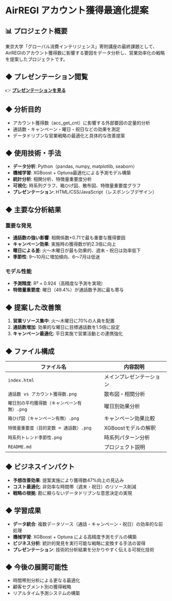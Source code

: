 # AirREGI アカウント獲得最適化提案

## 📊 プロジェクト概要
東京大学「グローバル消費インテリジェンス」寄附講座の最終課題として、AirREGIのアカウント獲得数に影響する要因をデータ分析し、営業効率化の戦略を提案したプロジェクトです。

## ◆ プレゼンテーション閲覧
👉 **[プレゼンテーションを見る](https://yumiuse.github.io/AirRegi-presentation/)**

## ◆ 分析目的
- アカウント獲得数（acc_get_cnt）に影響する外部要因の定量的分析
- 通話数・キャンペーン・曜日・祝日などの効果を測定
- データドリブンな営業戦略の最適化と具体的な改善提案

## ◆ 使用技術・手法
- **データ分析**: Python（pandas, numpy, matplotlib, seaborn）
- **機械学習**: XGBoost + Optuna最適化による予測モデル構築
- **統計分析**: 相関分析、特徴量重要度分析
- **可視化**: 時系列グラフ、箱ひげ図、散布図、特徴量重要度グラフ
- **プレゼンテーション**: HTML/CSS/JavaScript（レスポンシブデザイン）

## ◆ 主要な分析結果

### 重要な発見
- **通話数の強い影響**: 相関係数+0.71で最も重要な獲得要因
- **キャンペーン効果**: 実施時の獲得数が約2.3倍に向上
- **曜日による差**: 火〜木曜日が最も効果的、週末・祝日は効率低下
- **季節性**: 9〜10月に増加傾向、6〜7月は低迷

### モデル性能
- **予測精度**: R² = 0.924（高精度な予測を実現）
- **特徴量重要度**: 曜日（49.4%）が通話数予測に最も寄与

## ◆ 提案した改善策
1. **営業リソース集中**: 火〜木曜日に70%の人員を配置
2. **通話数増加**: 効果的な曜日に目標通話数を1.5倍に設定
3. **キャンペーン最適化**: 平日実施で営業活動との連携強化

## ◆ ファイル構成

| ファイル名 | 内容説明 |
|------------|----------|
| `index.html` | メインプレゼンテーション |
| `通話数 vs アカウント獲得数.png` | 散布図・相関分析 |
| `曜日別の平均獲得数（キャンペーン有無）.png` | 曜日別効果分析 |
| `箱ひげ図（キャンペーン有無）.png` | キャンペーン効果比較 |
| `特徴量重要度（目的変数 = 通話数）.png` | XGBoostモデルの解釈 |
| `時系列トレンド季節性.png` | 時系列パターン分析 |
| `README.md` | プロジェクト説明 |
## ◆ ビジネスインパクト
- **予想改善効果**: 提案実施により獲得数47%向上の見込み
- **コスト最適化**: 非効率な時間帯（週末・祝日）のリソース削減
- **戦略の根拠**: 勘に頼らないデータドリブンな意思決定の実現

## ◆ 学習成果
- **データ統合**: 複数データソース（通話・キャンペーン・祝日）の効率的な前処理
- **機械学習**: XGBoost + Optuna による高精度予測モデルの構築
- **ビジネス分析**: 統計的発見を実行可能な戦略に変換する手法の習得
- **プレゼンテーション**: 技術的分析結果を分かりやすく伝える可視化技術

## ◆ 今後の展開可能性
- 時間帯別分析による更なる最適化
- 顧客セグメント別の獲得戦略
- リアルタイム予測システムの構築
